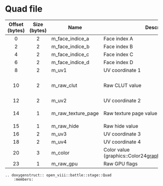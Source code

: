 Quad file
=====

| Offset (bytes) | Size (bytes) | Name               | Description                                                  | Math Formula                                                                       |
|:--------------:|:------------:|--------------------|--------------------------------------------------------------|------------------------------------------------------------------------------------|
|       0        |      2       | m_face_indice_a    | Face index A                                                 |                                                                                    |
|       2        |      2       | m_face_indice_b    | Face index B                                                 |                                                                                    |
|       4        |      2       | m_face_indice_c    | Face index C                                                 |                                                                                    |
|       6        |      2       | m_face_indice_d    | Face index D                                                 |                                                                                    |
|       8        |      2       | m_uv1              | UV coordinate 1                                              |                                                                                    |
|       10       |      2       | m_raw_clut         | Raw CLUT value                                               | {math}`((\text{raw_clut} \ll 2) ∣ (\text{raw_clut} \gg (16 - 2))) \;\&\; 15` |
|       12       |      2       | m_uv2              | UV coordinate 2                                              |                                                                                    |
|       14       |      1       | m_raw_texture_page | Raw texture page value                                       | {math}`(\text{raw_texture_page} \gg 4) \;\text{\&}\; 15`                     |
|       15       |      1       | m_raw_hide         | Raw hide value                                               |                                                                                    |
|       16       |      2       | m_uv3              | UV coordinate 3                                              |                                                                                    |
|       18       |      2       | m_uv4              | UV coordinate 4                                              |                                                                                    |
|       20       |      3       | m_color            | Color value (graphics::Color24<graphics::ColorLayoutT::RGB>) |                                                                                    |
|       23       |      1       | m_raw_gpu          | Raw GPU flags                                                |                                                                                    |


```{eval-rst}
.. doxygenstruct:: open_viii::battle::stage::Quad
    :members:
```